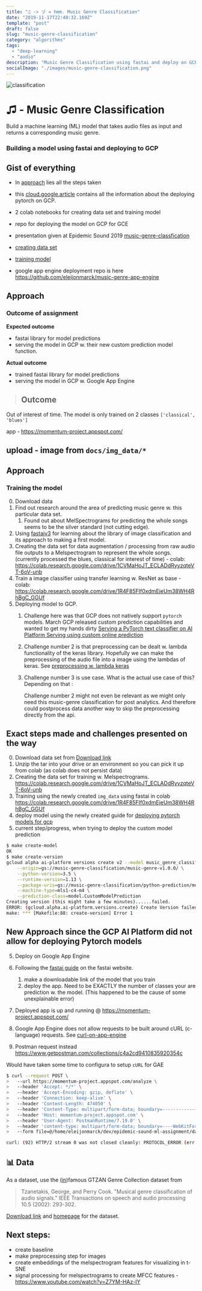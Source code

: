 ```yaml
---
title: "♫ -> ヅ = hmm. Music Genre Classification"
date: "2019-11-17T22:40:32.169Z"
template: "post"
draft: false
slug: "music-genre-classification"
category: "algorithms"
tags:
  - "deep-learning"
  - "audio"
description: "Music Genre Classification using fastai and deploy on GCP"
socialImage: "./images/music-genre-classification.png"
---
```


![classification](/assets/blog/music-genre-classification.png)
# ♫ - Music Genre Classification
Build a machine learning (ML) model that takes audio files as input and returns a corresponding music genre.

### Building a model using fastai and deploying to GCP

## Gist of everything
- In [approach](#approach) lies all the steps taken
- this [cloud.google.article](https://cloud.google.com/blog/products/ai-machine-learning/ai-in-depth-serving-a-pytorch-text-classifier-on-ai-platform-serving-using-custom-online-prediction) contains all the information about the deploying pytorch on GCP.
- 2 colab notebooks for creating data set and training model
- repo for deploying the model on GCP for GCE
- presentation given at Epidemic Sound 2019 [music-genre-classfication](https://docs.google.com/presentation/d/1WPgr9Y12DlzH3dkNjmi3Co77qIVgFOlim7SmEvzflX4/edit?usp=sharing)

- [creating data set](https://colab.research.google.com/drive/1CVMaHoJT_ECLADdRyyzqteVT-6oV-unb)

- [training model](https://colab.research.google.com/drive/1R4F85FIf0xdmEjeUm38WH4RhBgC_GGUf)

- google app engine deployment repo is here https://github.com/eleijonmarck/music-genre-app-engine

## Approach

### Outcome of assignment
**Expected outcome**
- fastai library for model predictions
- serving the model in GCP w. their new custom prediction model function.

**Actual outcome**
- trained fastai library for model predictions
- serving the model in GCP w. Google App Engine

> ## Outcome

Out of interest of time. The model is only trained on 2 classes `['classical', 'blues']`

app - https://momentum-project.appspot.com/

upload - image from `docs/img_data/*`
---

## Approach

### Training the model
0. Download data
0. Find out research around the area of predicting music genre w. this particular data set.
    1. Found out about MelSpectrograms for predicting the whole songs seems to be the silver standard (not cutting edge).
1. Using [fastaiv3](https://course.fast.ai/) for learning about the library of image classification and its approach to making a first model.
2. Creating the data set for data augmentation / processing from raw audio file outputs to a Melspectrogram to represent the whole songs. (currently processed the blues, classical for interest of time) - colab: https://colab.research.google.com/drive/1CVMaHoJT_ECLADdRyyzqteVT-6oV-unb
3. Train a image classifier using transfer learning w. ResNet as base - colab: https://colab.research.google.com/drive/1R4F85FIf0xdmEjeUm38WH4RhBgC_GGUf
4. Deploying model to GCP.
    1. Challenge here was that GCP does not natively support `pytorch` models. March GCP released custom prediction capabilities and wanted to get my hands dirty [Serving a PyTorch text classifier on AI Platform Serving using custom online prediction](https://cloud.google.com/blog/products/ai-machine-learning/ai-in-depth-serving-a-pytorch-text-classifier-on-ai-platform-serving-using-custom-online-prediction)
    2. Challenge number 2 is that preprocessing can be dealt w. lambda functionality of the keras library. Hopefully we can make the preprocessing of the audio file into a image using the lambdas of keras. See [preprocessing w. lambda keras](https://towardsdatascience.com/writing-custom-keras-generators-fe815d992c5a)
    3. Challenge number 3 is use case. What is the actual use case of this? Depending on that :

		Challenge number 2 might not even be relevant as we might only need this music-genre classification for post analytics. And therefore could postprocess data another way to skip the preprocessing directly from the api.


## Exact steps made and challenges presented on the way

0. Download data set from [Download link](http://opihi.cs.uvic.ca/sound/genres.tar.gz)
0. Unzip the tar into your drive or an environment so you can pick it up from colab (as colab does not persist data)
1. Creating the data set for training w. Melspectrograms. https://colab.research.google.com/drive/1CVMaHoJT_ECLADdRyyzqteVT-6oV-unb
2. Training using the newly created `img_data` using fastai in colab
https://colab.research.google.com/drive/1R4F85FIf0xdmEjeUm38WH4RhBgC_GGUf
3. deploy model using the newly created guide for [deploying pytorch models for gcp](https://cloud.google.com/blog/products/ai-machine-learning/ai-in-depth-serving-a-pytorch-text-classifier-on-ai-platform-serving-using-custom-online-prediction)
4. current step/progress, when trying to deploy the custom model prediction

```bash
$ make create-model
OK
$ make create-version
gcloud alpha ai-platform versions create v2 --model music_genre_classification \
	--origin=gs://music-genre-classification/music-genre-v1.0.0/ \
	--python-version=3.5 \
	--runtime-version=1.13 \
	--package-uris=gs://music-genre-classification/python-prediction/music_genre_prediction-0.1.tar.gz \
	--machine-type=mls1-c4-m4 \
	--prediction-class=model.CustomModelPrediction
Creating version (this might take a few minutes)......failed.
ERROR: (gcloud.alpha.ai-platform.versions.create) Create Version failed. Bad model detected with error:  "Failed to load model: User-provided package music_genre_prediction-0.1.tar.gz failed to install: Command '['python-default', '-m', 'pip', 'install', '--target=/tmp/custom_lib', '--no-cache-dir', '-b', '/tmp/pip_builds', '/tmp/custom_code/music_genre_prediction-0.1.tar.gz']' returned non-zero exit status 1 (Error code: 0)"
make: *** [Makefile:88: create-version] Error 1
```

## New Approach since the GCP AI Platform did not allow for deploying Pytorch models
5. Deploy on Google App Engine

6. Following the [fastai guide](https://course.fast.ai/deployment_google_app_engine.html) on the fastai website.
	1. make a downloadable link of the model that you train
	3. deploy the app. Need to be EXACTLY the number of classes your are prediction w. the model. (This happened to be the cause of some unexplainable error)

7. Deployed app is up and running @ https://momentum-project.appspot.com/
8. Google App Engine does not allow requests to be built around cURL (c-language) requests. See [curl-on-app-engine](https://stackoverflow.com/questions/2571627/curl-on-app-engine)
9. Postman request instead https://www.getpostman.com/collections/c4a2cd9410835920354c


Would have taken some time to configura to setup `cURL` for GAE
```bash
$ curl --request POST \
>   --url https://momentum-project.appspot.com/analyze \
>   --header 'Accept: */*' \
>   --header 'Accept-Encoding: gzip, deflate' \
>   --header 'Connection: keep-alive' \
>   --header 'Content-Length: 474050' \
>   --header 'Content-Type: multipart/form-data; boundary=--------------------------890612561901535102156936' \
>   --header 'Host: momentum-project.appspot.com' \
>   --header 'User-Agent: PostmanRuntime/7.19.0' \
>   --header 'content-type: multipart/form-data; boundary=----WebKitFormBoundary7MA4YWxkTrZu0gW' \
>   --form file=@/home/eleijonmarck/dev/epidemic-sound-ml-assignment/data/img_data/classical/classical00011.png

curl: (92) HTTP/2 stream 0 was not closed cleanly: PROTOCOL_ERROR (err 1)
```

## 📊  Data
As a dataset, use the ([in](https://arxiv.org/abs/1306.1461))famous GTZAN Genre Collection dataset from

>Tzanetakis, George, and Perry Cook. "Musical genre classification of audio signals." IEEE Transactions on speech and audio processing 10.5 (2002): 293-302.

[Download link](http://opihi.cs.uvic.ca/sound/genres.tar.gz) and [homepage](http://marsyas.info/downloads/datasets.html) for the dataset.

## Next steps:
* create baseline
* make preprocessing step for images
* create embeddings of the melspectrogram features for visualizing in t-SNE
* signal processing for melspectrograms to create MFCC features - https://www.youtube.com/watch?v=Z7YM-HAz-IY
